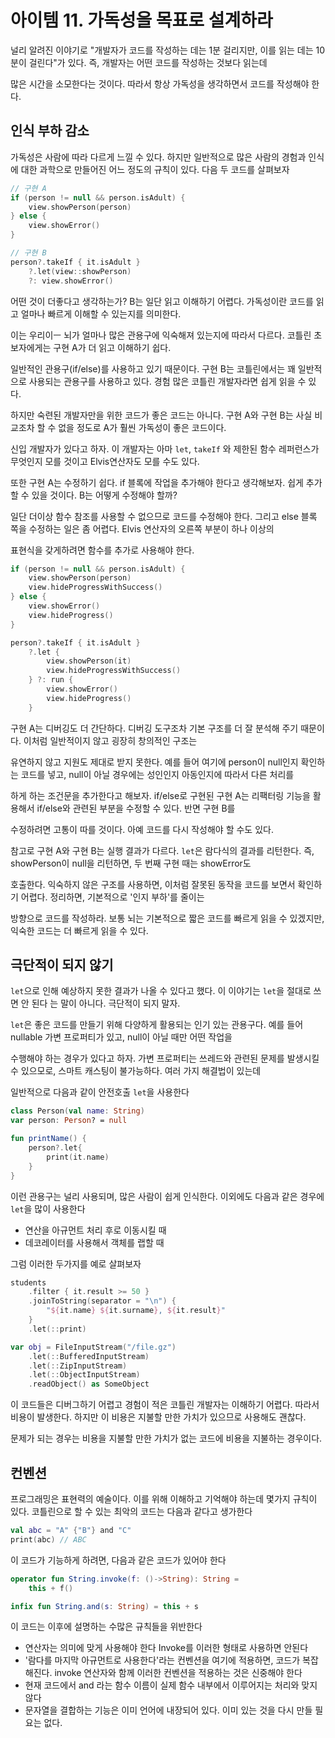 # 아이템 11. 가독성을 목표로 설계하라

널리 알려진 이야기로 "개발자가 코드를 작성하는 데는 1분 걸리지만, 이를 읽는 데는 10분이 걸린다"가 있다. 즉, 개발자는 어떤 코드를 작성하는 것보다 읽는데

많은 시간을 소모한다는 것이다. 따라서 항상 가독성을 생각하면서 코드를 작성해야 한다.

## 인식 부하 감소

가독성은 사람에 따라 다르게 느낄 수 있다. 하지만 일반적으로 많은 사람의 경험과 인식에 대한 과학으로 만들어진 어느 정도의 규칙이 있다. 다음 두 코드를 살펴보자

```kotlin
// 구현 A
if (person != null && person.isAdult) {
    view.showPerson(person)
} else {
    view.showError()
}

// 구현 B
person?.takeIf { it.isAdult }
    ?.let(view::showPerson)
    ?: view.showError()
```

어떤 것이 더좋다고 생각하는가? B는 일단 읽고 이해하기 어렵다. 가독성이란 코드를 읽고 얼마나 빠르게 이해할 수 있는지를 의미한다.

이는 우리이ㅡ 뇌가 얼마나 많은 관용구에 익숙해져 있는지에 따라서 다르다. 코틀린 초보자에게는 구현 A가 더 읽고 이해하기 쉽다.

일반적인 관용구(if/else)를 사용하고 있기 때문이다. 구현 B는 코틀린에서는 꽤 일반적으로 사용되는 관용구를 사용하고 있다. 경험 많은 코틀린 개발자라면 쉽게 읽을 수 있다.


하지만 숙련된 개발자만을 위한 코드가 좋은 코드는 아니다. 구현 A와 구현 B는 사실 비교조차 할 수 없을 정도로 A가 훨씬 가독성이 좋은 코드이다.

신입 개발자가 있다고 하자. 이 개발자는 아마 `let`, `takeIf` 와 제한된 함수 레퍼런스가 무엇인지 모를 것이고 Elvis연산자도 모를 수도 있다.

또한 구현 A는 수정하기 쉽다. if 블록에 작업을 추가해야 한다고 생각해보자. 쉽게 추가할 수 있을 것이다. B는 어떻게 수정해야 할까? 

일단 더이상 함수 참조를 사용할 수 없으므로 코드를 수정해야 한다. 그리고 else 블록 쪽을 수정하는 일은 좀 어렵다. Elvis 연산자의 오른쪽 부분이 하나 이상의

표현식을 갖게하려면 함수를 추가로 사용해야 한다.

```kotlin
if (person != null && person.isAdult) {
    view.showPerson(person)
    view.hideProgressWithSuccess()
} else {
    view.showError()
    view.hideProgress()
}

person?.takeIf { it.isAdult }
    ?.let {
        view.showPerson(it)
        view.hideProgressWithSuccess()
    } ?: run {
        view.showError()
        view.hideProgress()
    }
```

구현 A는 디버깅도 더 간단하다. 디버깅 도구조차 기본 구조를 더 잘 분석해 주기 때문이다. 이처럼 일반적이지 않고 굉장히 창의적인 구조는 

유연하지 않고 지원도 제대로 받지 못한다. 예를 들어 여기에 person이 null인지 확인하는 코드를 넣고, null이 아닐 경우에는 성인인지 아동인지에 따라서 다른 처리를

하게 하는 조건문을 추가한다고 해보자. if/else로 구현된 구현 A는 리팩터링 기능을 활용해서 if/else와 관련된 부분을 수정할 수 있다. 반면 구현 B를

수정하려면 고통이 따를 것이다. 아예 코드를 다시 작성해야 할 수도 있다.

참고로 구현 A와 구현 B는 실행 결과가 다르다. `let`은 람다식의 결과를 리턴한다. 즉, showPerson이 null을 리턴하면, 두 번째 구현 때는 showError도

호출한다. 익숙하지 않은 구조를 사용하면, 이처럼 잘못된 동작을 코드를 보면서 확인하기 어렵다. 정리하면, 기본적으로 '인지 부하'를 줄이는

방향으로 코드를 작성하라. 보통 뇌는 기본적으로 짧은 코드를 빠르게 읽을 수 있겠지만, 익숙한 코드는 더 빠르게 읽을 수 있다.

## 극단적이 되지 않기

`let`으로 인해 예상하지 못한 결과가 나올 수 있다고 했다. 이 이야기는 `let`을 절대로 쓰면 안 된다 는 말이 아니다. 극단적이 되지 말자.

`let`은 좋은 코드를 만들기 위해 다양하게 활용되는 인기 있는 관용구다. 예를 들어 nullable 가변 프로퍼티가 있고, null이 아닐 때만 어떤 작업을

수행해야 하는 경우가 있다고 하자. 가변 프로퍼티는 쓰레드와 관련된 문제를 발생시킬 수 있으모로, 스마트 캐스팅이 불가능하다. 여러 가지 해결법이 있는데

일반적으로 다음과 같이 안전호출 `let`을 사용한다

```Kotlin
class Person(val name: String)
var person: Person? = null

fun printName() {
    person?.let{
        print(it.name)
    }
}
```

이런 관용구는 널리 사용되며, 많은 사람이 쉽게 인식한다. 이외에도 다음과 같은 경우에 `let`을 많이 사용한다
- 연산을 아규먼트 처리 후로 이동시킬 때
- 데코레이터를 사용해서 객체를 랩할 때

그럼 이러한 두가지를 예로 살펴보자

```kotlin
students
    .filter { it.result >= 50 }
    .joinToString(separator = "\n") {
        "${it.name} ${it.surname}, ${it.result}"
    }
    .let(::print)

var obj = FileInputStream("/file.gz")
    .let(::BufferedInputStream)
    .let(::ZipInputStream)
    .let(::ObjectInputStream)
    .readObject() as SomeObject
```

이 코드들은 디버그하기 어렵고 경험이 적은 코틀린 개발자는 이해하기 어렵다. 따라서 비용이 발생한다. 하지만 이 비용은 지불할 만한 가치가 있으므로 사용해도 괜찮다.

문제가 되는 경우는 비용을 지불할 만한 가치가 없는 코드에 비용을 지불하는 경우이다.

## 컨벤션

프로그래밍은 표현력의 예술이다. 이를 위해 이해하고 기억해야 하는데 몇가지 규칙이 있다. 코틀린으로 할 수 있는 최악의 코드는 다음과 같다고 생가한다

```kotlin
val abc = "A" {"B"} and "C"
print(abc) // ABC
```

이 코드가 기능하게 하려면, 다음과 같은 코드가 있어야 한다

```kotlin
operator fun String.invoke(f: ()->String): String =
    this + f()

infix fun String.and(s: String) = this + s
```

이 코드는 이후에 설명하는 수많은 규칙들을 위반한다

- 연산자는 의미에 맞게 사용해야 한다 Invoke를 이러한 형태로 사용하면 안된다
- '람다를 마지막 아규먼트로 사용한다'라는 컨벤션을 여기에 적용하면, 코드가 복잡해진다. invoke 연산자와 함께 이러한 컨벤션을 적용하는 것은 신중해야 한다
- 현재 코드에서 and 라는 함수 이름이 실제 함수 내부에서 이루어지는 처리와 맞지 않다
- 문자열을 결합하는 기능은 이미 언어에 내장되어 있다. 이미 있는 것을 다시 만들 필요는 없다.